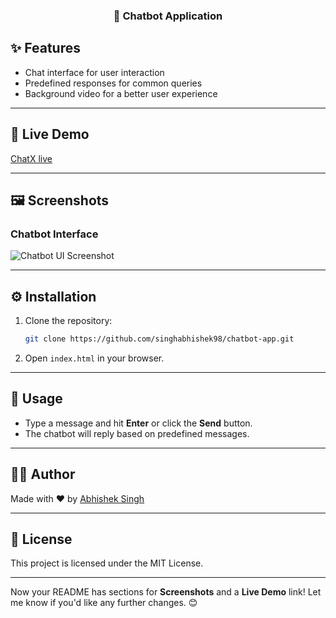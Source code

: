 <div align="center">
    <h3>🤖 Chatbot Application</h3>
</div>


## ✨ Features
- Chat interface for user interaction
- Predefined responses for common queries
- Background video for a better user experience

---

## 🚀 Live Demo
[ChatX live](https://botnex.netlify.app/)

---

## 🖼️ Screenshots

### Chatbot Interface
![Chatbot UI Screenshot](https://via.placeholder.com/800x400?text=Chatbot+Interface+Preview)

---

## ⚙️ Installation
1. Clone the repository:
   ```bash
   git clone https://github.com/singhabhishek98/chatbot-app.git
   ```
2. Open `index.html` in your browser.

---

## 📝 Usage
- Type a message and hit **Enter** or click the **Send** button.
- The chatbot will reply based on predefined messages.

---

## 👨‍💻 Author
Made with ❤️ by [Abhishek Singh](https://www.linkedin.com/in/itsabhishek98/)

---

## 📜 License
This project is licensed under the MIT License.

---

Now your README has sections for **Screenshots** and a **Live Demo** link! Let me know if you'd like any further changes. 😊
